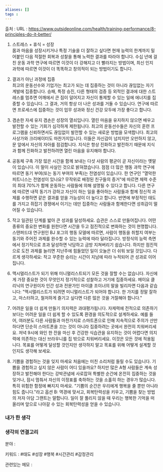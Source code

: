 ```yaml
---
aliases: []
tags :
---
```

출처 : 
URL : https://www.outsideonline.com/health/training-performance/8-principles-do-it-better/

1. 스트레스 + 휴식 = 성장  
몸과 마음을 성장시키거나 특정 기술을 더 잘하고 싶다면 현재 능력의 한계까지 밀어붙인 다음 적절한 회복과 성찰을 통해 노력한 결과를 따라야 합니다. 수십 년에 걸친 운동 과학 연구에 따르면 이것이 더 강해지고 더 빨라지는 방법이며, 최신 인지 과학에 따르면 이것이 더 똑똑하고 창의적이 되는 방법이기도 합니다.

2. 결과가 아닌 과정에 집중  
최고의 운동선수와 기업가는 최고가 되는 데 집중하는 것이 아니라 끊임없는 자기 계발에 집중합니다. 승패, 특정 승진, 다른 형태의 검증 등 외적인 결과에 대한 스트레스를 멈추면 어깨에서 큰 짐이 덜어지고 자신이 통제할 수 있는 일에 에너지를 집중할 수 있습니다. 그 결과, 거의 항상 더 나은 성과를 거둘 수 있습니다. 연구에 따르면 프로세스에 집중하는 것이 업무 성과와 정신 건강 모두에 가장 좋다고 합니다.

3. 겸손한 자세 유지
겸손은 성장의 열쇠입니다. 열린 마음을 유지하지 않으면 배우고 발전할 수 있는 기회가 심각하게 제한됩니다. 최고의 운동선수들은 자신의 훈련 프로그램을 신뢰하면서도 끊임없이 발전할 수 있는 새로운 방법을 모색합니다. 최고의 사상가와 크리에이터도 마찬가지입니다. 이들은 자신감이 넘치지만 오만하지 않고, 문 앞에서 자신의 자아를 점검합니다. 지식은 항상 진화하고 발전하기 때문에 지식과 함께 진화하고 발전하려면 열린 마음을 유지해야 합니다.

4. 공동체 구축
가장 많은 시간을 함께 보내는 다섯 사람의 평균이 곧 자신이라는 옛말이 있습니다. 이 말이 사실인 것으로 밝혀졌습니다. 점점 더 많은 행동 과학 연구에 따르면 동기 부여(또는 동기 부여의 부족)는 전염성이 있습니다. 한 연구인 "열악한 피트니스는 전염성이 있나요? 무작위로 배정된 친구들의 증거"에 따르면 체력 수준의 최대 70%가 함께 운동하는 사람들에 의해 설명될 수 있다고 합니다. 다른 연구에 따르면 내적 동기가 강하고 자신이 하는 일을 좋아하는 사람들과 함께 정신적 과제를 수행하면 같은 결과를 얻을 가능성이 더 높다고 합니다. 반면에 부정적인 태도를 가지고 쥐잡기 경쟁에서 이기는 데만 집중하는 사람들과 함께한다면 성취감이 떨어질 수 있습니다.

5. 작고 일관된 단계를 밟아 큰 성과를 달성하세요.
습관은 스스로 만들어집니다. 어떤 종류의 중요한 변화를 원한다면 시간을 두고 점진적으로 변화하는 것이 현명합니다. 스탠퍼드대 연구원인 BJ 포그의 행동 모델에 따르면, 사람이 행동을 취할지 여부는 동기와 주어진 과제를 완수할 수 있는 능력에 따라 달라집니다. 방정식의 능력 측면에서 정기적으로 초과 달성하면 낙담하고 금방 지쳐버리기 쉽습니다. 하지만 점진적으로 도전 과제를 늘리면 지난주에 힘들었던 일이 오늘은 더 쉬워 보일 것입니다. 다르게 생각하세요: 작고 꾸준한 승리는 시간이 지남에 따라 누적되어 큰 성과로 이어집니다.

6. 맥시멀리스트가 되기 위해 미니멀리스트되기
모든 것을 잘할 수는 없습니다. 자신에게 가장 중요한 것이 무엇인지 정기적으로 성찰하고 거기에 집중하세요. 메이요 클리닉의 연구원이자 인간 성과 전문가인 마이클 조이너의 말을 빌리자면 다음과 같습니다: "맥시멀리스트가 되려면 미니멀리스트가 되어야 합니다. 한 가지를 정말 잘하고, 마스터하고, 철저하게 즐기고 싶다면 다른 많은 것을 거절해야 합니다."

7. 어려운 일을 더 쉽게 만들기
의지력은 과대평가됩니다. 자제력에 전적으로 의존하기보다는 어려운 일을 더 쉽게 할 수 있도록 환경을 의도적으로 설계하세요. 예를 들어, 여러분도 다른 사람들과 마찬가지로 스마트폰으로 인해 지속적으로 주의가 산만하다면 단순히 스마트폰을 끄는 것이 아니라 집중하려는 곳에서 완전히 치워버리세요. 저녁 9시에 와인 한 잔을 마신 후 건강한 식습관을 유지하는 것이 어렵다면 의지력에 의존하는 대신 브라우니를 집 밖으로 치워버리세요. 이것은 모든 것에 적용됩니다. 목표를 어떻게 달성할 것인지만 생각하지 말고 목표를 위해 어떻게 설계할 것인지도 생각해 보세요.

8. 기쁨을 경험하는 것을 잊지 마세요
처음에는 미친 소리처럼 들릴 수도 있습니다. 기쁨을 경험하고 싶지 않은 사람이 어디 있을까요? 하지만 많은 A형 사람들은 계속 성장하고 발전해야 한다는 강박관념에 사로잡혀 특별한 순간에 온전히 집중하는 것을 잊거나, 잠시 멈춰서 자신의 이정표를 축하하는 것을 소홀히 하는 경우가 많습니다. 특히 위험한 함정에 빠지지 마세요. "기쁨의 순간은 우리에게 행복을 줄 뿐만 아니라 힘도 줍니다."라고 옵션 B: 역경에 맞서고, 회복탄력성을 키우고, 기쁨을 찾는 방법의 저자 아담 그랜트는 말합니다. 일이 잘 풀리지 않을 때 우리는 행복한 기억을 떠올리며 앞으로 나아갈 수 있는 회복탄력성을 얻을 수 있습니다.

### 내가 한 생각

### 생각의 연결고리
분야 : 

키워드 : #태도 #성장 #행복 #시간관리 #감정관리

관련있는 메모 : 